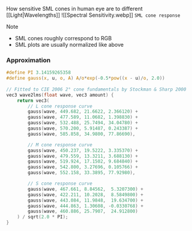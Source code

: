 How sensitive SML cones in human eye are to different [[Light|Wavelengths]]
![[Spectral Sensitivity.webp]]
`SML cone response`
> [!note] 
> - SML cones roughly correspond to RGB
> - SML plots are usually normalized like above
### Approximation
``` c
#define PI 3.14159265358
#define gauss(x, u, o, A) A/o*exp(-0.5*pow((x - u)/o, 2.0))
    
// Fitted to CIE 2006 2° cone fundamentals by Stockman & Sharp 2000
vec3 wave2lms(float wave, vec3 amount) {
	return vec3(
		// L cone response curve
		gauss(wave, 449.682, 21.6622, 2.366120) +
		gauss(wave, 477.589, 11.0682, 1.398830) +
		gauss(wave, 532.488, 25.7494, 34.04780) +
		gauss(wave, 570.200, 5.91487, 0.243387) +
		gauss(wave, 585.858, 34.9800, 77.86690),

		// M cone response curve
		gauss(wave, 450.237, 19.5222, 3.335370) +
		gauss(wave, 479.559, 13.3211, 3.688130) +
		gauss(wave, 519.924, 17.1502, 9.684840) +
		gauss(wave, 542.800, 3.27696, 0.105766) +
		gauss(wave, 552.158, 33.3895, 77.92980),

		// S cone response curve
		gauss(wave, 467.661, 8.84562,  5.3207300) +
		gauss(wave, 422.211, 10.2028,  8.5849800) +
		gauss(wave, 443.084, 11.9848,  19.634700) +
		gauss(wave, 444.863, 1.30608, -0.0330768) +
		gauss(wave, 460.886, 25.7907,  24.912800)
	) / sqrt(2.0 * PI);
}
```
